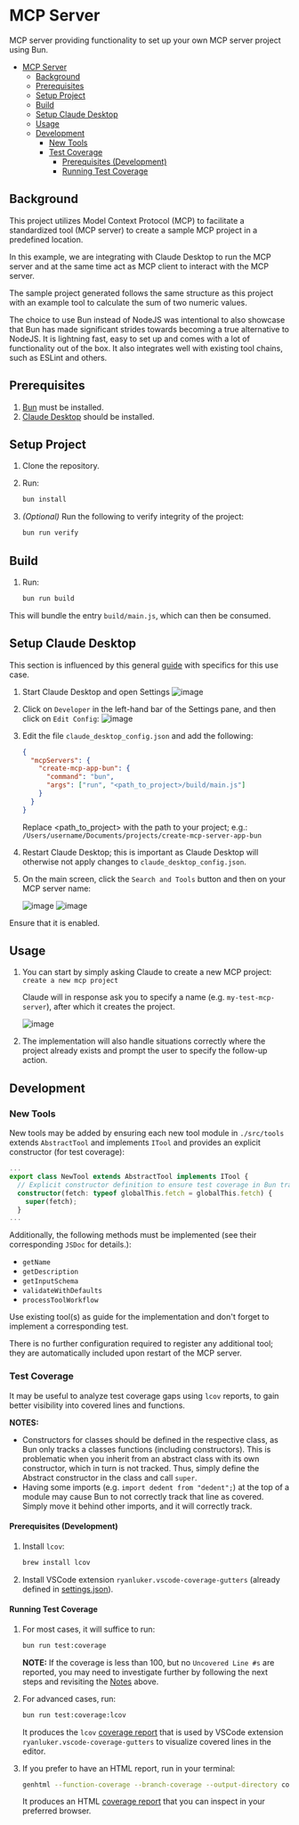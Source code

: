 # MCP Server

MCP server providing functionality to set up your own MCP server project using Bun.

- [MCP Server](#mcp-server)
  - [Background](#background)
  - [Prerequisites](#prerequisites)
  - [Setup Project](#setup-project)
  - [Build](#build)
  - [Setup Claude Desktop](#setup-claude-desktop)
  - [Usage](#usage)
  - [Development](#development)
    - [New Tools](#new-tools)
    - [Test Coverage](#test-coverage)
      - [Prerequisites (Development)](#prerequisites-development)
      - [Running Test Coverage](#running-test-coverage)

## Background

This project utilizes Model Context Protocol (MCP) to facilitate a standardized tool (MCP server) to create a sample MCP project in a predefined location.

In this example, we are integrating with Claude Desktop to run the MCP server and at the same time act as MCP client to interact with the MCP server.

The sample project generated follows the same structure as this project with an example tool to calculate the sum of two numeric values.

The choice to use Bun instead of NodeJS was intentional to also showcase that Bun has made significant strides towards becoming a true alternative to NodeJS. It is lightning fast, easy to set up and comes with a lot of functionality out of the box. It also integrates well with existing tool chains, such as ESLint and others.

## Prerequisites

1. [Bun](https://bun.sh/docs/installation#installing) must be installed.
2. [Claude Desktop](https://claude.ai/download) should be installed.

## Setup Project

1. Clone the repository.
2. Run:

   ```sh
   bun install
   ```

3. _(Optional)_ Run the following to verify integrity of the project:

   ```sh
   bun run verify
   ```

## Build

1. Run:

   ```sh
   bun run build
   ```

This will bundle the entry `build/main.js`, which can then be consumed.

## Setup Claude Desktop

This section is influenced by this general [guide](https://modelcontextprotocol.io/quickstart/user) with specifics for this use case.

1. Start Claude Desktop and open Settings
   ![image](./doc/images/claude_settings.png)
2. Click on `Developer` in the left-hand bar of the Settings pane, and then click on `Edit Config`:
   ![image](./doc/images/claude_developer_settings.png)
3. Edit the file `claude_desktop_config.json` and add the following:

   ```json
   {
     "mcpServers": {
       "create-mcp-app-bun": {
         "command": "bun",
         "args": ["run", "<path_to_project>/build/main.js"]
       }
     }
   }
   ```

   Replace <path_to_project> with the path to your project; e.g.: `/Users/username/Documents/projects/create-mcp-server-app-bun`

4. Restart Claude Desktop; this is important as Claude Desktop will otherwise not apply changes to `claude_desktop_config.json`.
5. On the main screen, click the `Search and Tools` button and then on your MCP server name:

   ![image](./doc/images/claude_tools_1.png)
   ![image](./doc/images/claude_tools_2.png)

Ensure that it is enabled.

## Usage

1. You can start by simply asking Claude to create a new MCP project: `create a new mcp project`

   Claude will in response ask you to specify a name (e.g. `my-test-mcp-server`), after which it creates the project.

   ![image](./doc/images/claude_conversation.png)

2. The implementation will also handle situations correctly where the project already exists and prompt the user to specify the follow-up action.

## Development

### New Tools

New tools may be added by ensuring each new tool module in `./src/tools` extends `AbstractTool` and implements `ITool` and provides an explicit constructor (for test coverage):

```typescript
...
export class NewTool extends AbstractTool implements ITool {
  // Explicit constructor definition to ensure test coverage in Bun tracks constructor.
  constructor(fetch: typeof globalThis.fetch = globalThis.fetch) {
    super(fetch);
  }
...
```

Additionally, the following methods must be implemented (see their corresponding `JSDoc` for details.):

- `getName`
- `getDescription`
- `getInputSchema`
- `validateWithDefaults`
- `processToolWorkflow`

Use existing tool(s) as guide for the implementation and don't forget to implement a corresponding test.

There is no further configuration required to register any additional tool; they are automatically included upon restart of the MCP server.

### Test Coverage

It may be useful to analyze test coverage gaps using `lcov` reports, to gain better visibility into covered lines and functions.

**NOTES:**

- Constructors for classes should be defined in the respective class, as Bun only tracks a classes functions (including constructors). This is problematic when you inherit from an abstract class with its own constructor, which in turn is not tracked. Thus, simply define the Abstract constructor in the class and call `super`.
- Having some imports (e.g. `import dedent from "dedent";`) at the top of a module may cause Bun to not correctly track that line as covered. Simply move it behind other imports, and it will correctly track.

#### Prerequisites (Development)

1. Install `lcov`:

   ```sh
   brew install lcov
   ```

2. Install VSCode extension `ryanluker.vscode-coverage-gutters` (already defined in [settings.json](./.vscode/settings.json)).

#### Running Test Coverage

1. For most cases, it will suffice to run:

   ```sh
   bun run test:coverage
   ```

   **NOTE:** If the coverage is less than 100, but no `Uncovered Line #s` are reported, you may need to investigate further by following the next steps and revisiting the [Notes](#test-coverage) above.

2. For advanced cases, run:

   ```sh
   bun run test:coverage:lcov
   ```

   It produces the `lcov` [coverage report](./coverage/lcov.info) that is used by VSCode extension `ryanluker.vscode-coverage-gutters` to visualize covered lines in the editor.

3. If you prefer to have an HTML report, run in your terminal:

   ```sh
   genhtml --function-coverage --branch-coverage --output-directory coverage-report coverage/lcov.info
   ```

   It produces an HTML [coverage report](./coverage-report/index.html) that you can inspect in your preferred browser.
